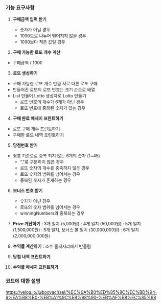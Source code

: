 ### 기능 요구사항

1. **구매금액 입력 받기**
   - 숫자가 아닐 경우
   - 1000으로 나누어 떨어지지 않을 경우
   - 1000보다 적은 값일 경우

2. **구매 가능한 로또 개수 계산**
- 구매금액 / 1000

3. **로또 생성하기** 
- 구매 가능한 로또 개수 만큼 서로 다른 로또 구매
- 만들어진 로또의 로또 번호는 크기 순으로 배열
- List 만들어 Lotto 생성자로 Lotto 만들기
  - 로또 번호의 개수가 6개가 아닌 경우
  - 로또 번호에 중복된 숫자가 있는 경우

4. **구매 완료 메세지 프린트하기**
- 로또 구매 개수 프린트하기
- 구매한 로또 내역 프린트하기

5. **당첨번호 받기**
- 쉼표 기준으로 중복 되지 않는 6개의 숫자 (1~45)
  - ","로 구분하지 않은 경우
  - 로또 숫자의 개수를 충족하지 않은 경우
  - 로또 숫자의 범위를 넘어서는 경우
  - 중복된 숫자가 존재하는 경우

6. **보너스 번호 받기**
   - 숫자가 아닌 경우
   - 로또의 숫자 범위를 넘어서는 경우
   - winningNumbers와 중복되는 경우

7. **Prize 계산하기**
: 3개 일치 (5,000원)
: 4개 일치 (50,000원)
: 5개 일치 (1,500,000원)
: 5개 일치, 보너스 볼 일치 (30,000,000원)
: 6개 일치 (2,000,000,000원)

8. **수익률 계산하기**
: 소수 둘째자리에서 반올림

9. **당첨 내역 프린트하기**

10. **수익률 메세지 프린트하기**

### 코드에 대한 설명
https://velog.io/@booyachael/%EC%9A%B0%ED%85%8C%EC%BD%94-6%EA%B8%B0-%EB%A1%9C%EB%98%90-%EB%AF%B8%EC%85%98
